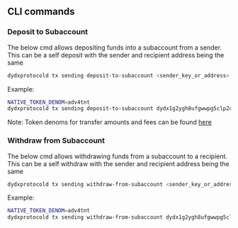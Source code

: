 ## CLI commands

### Deposit to Subaccount

The below cmd allows depositing funds into a subaccount from a sender. This can be a self deposit with the sender and recipient address being the same
```bash
dydxprotocold tx sending deposit-to-subaccount <sender_key_or_address> <recipient_address> <recipient_subaccount_number> <quantums> [flags]
```

Example:
```bash
NATIVE_TOKEN_DENOM=adv4tnt
dydxprotocold tx sending deposit-to-subaccount dydx1g2ygh8ufgwwpg5clp2qh3tmcmlewuyt2z6px8k dydx1g2ygh8ufgwwpg5clp2qh3tmcmlewuyt2z6px8k 0 <usdc_quantum_uint64> --keyring-backend test --fees 5000000000000000$NATIVE_TOKEN_DENOM
```
Note: Token denoms for transfer amounts and fees can be found [here](https://docs.dydx.exchange/networks/network1/network_constants#native-token-denom)


### Withdraw from Subaccount

The below cmd allows withdrawing funds from a subaccount to a recipient. This can be a self withdraw with the sender and recipient address being the same
```bash
dydxprotocold tx sending withdraw-from-subaccount <sender_key_or_address> <sender_subaccount_number> <recipient_address> <quantums> [flags]
```

Example:
```bash
NATIVE_TOKEN_DENOM=adv4tnt
dydxprotocold tx sending withdraw-from-subaccount dydx1g2ygh8ufgwwpg5clp2qh3tmcmlewuyt2z6px8k 0 dydx1g2ygh8ufgwwpg5clp2qh3tmcmlewuyt2z6px8k <usdc_quantum_uint64> --keyring-backend test --fees 5000000000000000$NATIVE_TOKEN_DENOM
```